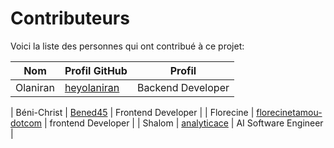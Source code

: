 # Contributeurs

Voici la liste des personnes qui ont contribué à ce projet:

| Nom | Profil GitHub | Profil |
|-----|---------------|---------|
| Olaniran |  [heyolaniran](https://github.com/heyolaniran) | Backend Developer |

| Béni-Christ | [Bened45](https://github.com/Bened45) | Frontend Developer |
| Florecine |  [florecinetamou-dotcom](https://github.com/florecinetamou-dotcom) | frontend Developer |
| Shalom |  [analyticace](https://github.com/analyticace) | AI Software Engineer |
